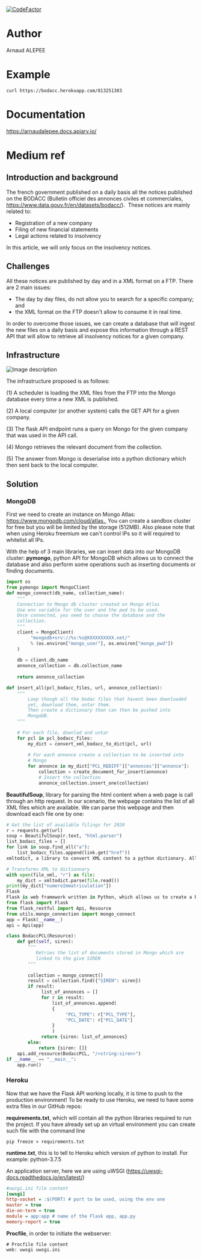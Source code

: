 [![CodeFactor](https://www.codefactor.io/repository/github/aalepere/bodacc_api/badge)](https://www.codefactor.io/repository/github/aalepere/bodacc_api)

# Author
Arnaud ALEPEE

# Example

```shell
curl https://bodacc.herokuapp.com/813251303
```

# Documentation
https://arnaudalepee.docs.apiary.io/

# Medium ref

## Introduction and background
The french government published on a daily basis all the notices published on the BODACC (Bulletin officiel des annonces civiles et commerciales, https://www.data.gouv.fr/en/datasets/bodacc/). 
These notices are mainly related to:
* Registration of a new company
* Filing of new financial statements
* Legal actions related to insolvency

In this article, we will only focus on the insolvency notices. 

## Challenges
All these notices are published by day and in a XML format on a FTP. There are 2 main issues:
* The day by day files, do not allow you to search for a specific company; and
* the XML format on the FTP doesn't allow to consume it in real time.

In order to overcome those issues, we can create a database that will ingest the new files on a daily basis and expose this information through a REST API that will allow to retrieve all insolvency notices for a given company.

## Infrastructure

![Image description](https://cdn-images-1.medium.com/max/1600/1*WecRNLFDXKPm387EXy460A.png)

The infrastructure proposed is as follows:

(1) A scheduler is loading the XML files from the FTP into the Mongo database every time a new XML is published.

(2) A local computer (or another system) calls the GET API for a given company.

(3) The flask API endpoint runs a query on Mongo for the given company that was used in the API call.

(4) Mongo retrieves the relevant document from the collection.

(5) The answer from Mongo is deserialise into a python dictionary which then sent back to the local computer.

## Solution
### MongoDB
First we need to create an instance on Mongo Atlas: https://www.mongodb.com/cloud/atlas. 
You can create a sandbox cluster for free but you will be limited by the storage (512MB). Also please note that when using Heroku freemium we can't control IPs so it will required to whitelist all IPs.

With the help of 3 main libraries, we can insert data into our MongoDB cluster:
**pymongo**, python API for MongoDB which allows us to connect the database and also perform some operations such as inserting documents or finding documents.

```python
import os
from pymongo import MongoClient  
def mongo_connect(db_name, collection_name):    
    """    
    Connection to Mongo db cluster created on Mongo Atlas    
    Use env variable for the user and the pwd to be used.
    Once connected, you need to choose the database and the    
    collection.
    """     
    client = MongoClient(        
         "mongodb+srv://%s:%s@XXXXXXXXXX.net/"        
         % (os.environ["mongo_user"], os.environ["mongo_pwd"])    
    )    
    
    db = client.db_name    
    annonce_collection = db.collection_name     
    
    return annonce_collection

def insert_all(pcl_bodacc_files, url, annonce_collection):    
    """        
        Loop though all the bodac files that havent been downloaded
        yet, download them, untar them.
        Then create a dictionary than can then be pushed into
        MongoDB.    
    """    
    
    # For each file, downlod and untar    
    for pcl in pcl_bodacc_files:       
        my_dict = convert_xml_bodacc_to_dict(pcl, url)         
        
        # For each annonce create a collection to be inserted into
        # Mongo        
        for annonce in my_dict["PCL_REDIFF"]["annonces"]["annonce"]:
            collection = create_document_for_insert(annonce)       
            # Insert the collection
            annonce_collection.insert_one(collection)
```

**BeautifulSoup**, library for parsing the html content when a web page is call through an http request. In our scenario, the webpage contains the list of all XML files which are available. We can parse this webpage and then download each file one by one:

```python
# Get the list of available filings for 2020    
r = requests.get(url)    
soup = BeautifulSoup(r.text, "html.parser")     
list_bodacc_files = []    
for link in soup.find_all("a"):
    list_bodacc_files.append(link.get("href"))
xmltodict, a library to convert XML content to a python dictionary. All the BODACC filing which are made available are in an XML format, thanks to this library we can convert it to a dictionary and browse through it to extract the information we need:

# Transforms XML to dictionnary    
with open(file_xml, "r") as file:        
    my_dict = xmltodict.parse(file.read())
print(my_dict["numeroImmatriculation"])
Flask
Flask is web framework written in Python, which allows us to create a REST API in a few lines of code:
from flask import Flask
from flask_restful import Api, Resource
from utils.mongo_connection import mongo_connect 
app = Flask(__name__)
api = Api(app)  

class BodaccPCL(Resource):    
    def get(self, siren):
        """
           Retries the list of documents stored in Mongo which are
           linked to the give SIREN        
        """        
        
        collection = mongo_connect()        
        result = collection.find({"SIREN": siren})        
        if result:            
             list_of_annonces = []            
             for r in result:                
                 list_of_annonces.append(                    
                 {
                      "PCL_TYPE": r["PCL_TYPE"], 
                      "PCL_DATE": r["PCL_DATE"]
                 }                
                 )            
             return {siren: list_of_annonces}        
        else:            
            return {siren: []}  
    api.add_resource(BodaccPCL, "/<string:siren>")  
if __name__ == "__main__":    
    app.run()
```
### Heroku
Now that we have the Flask API working locally, it is time to push to the production environment!
To be ready to use Heroku, we need to have some extra files in our GitHub repos:

**requirements.txt**, which will contain all the python libraries required to run the project. If you have already set up an virtual environment you can create such file with the command line 
```shell
pip freeze > requirements.txt
```

**runtime.txt**, this is to tell to Heroku which version of python to install. For example: python-3.7.5

An application server, here we are using uWSGI (https://uwsgi-docs.readthedocs.io/en/latest/)

```ini
#uwsgi.ini file content
[uwsgi]
http-socket = :$(PORT) # port to be used, using the env one
master = true
die-on-term = true
module = app:app # name of the Flask app, app.py
memory-report = true
```

**Procfile**, in order to initiate the webserver:

```
# Procfile file content
web: uwsgi uwsgi.ini
```
